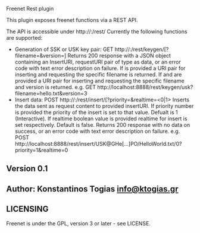 Freenet Rest plugin

This plugin exposes freenet functions via a REST API.
 
The API is accessible under http://<freenet host>:<freenet port>/rest/
Currently the following functions are supported:
 - Generation of SSK or USK key pair: 
      GET http://<freenet host>:<freenet port>/rest/keygen/<keytype>[?filename=<filename>&version=<version>]
      Returns 200 response with a JSON object containing an InsertURI, requestURI pair of type <keytype> as data,
      or an error code with text error description on failure.
      If <filename> is provided a URI pair for inserting and requesting the specific filename is returned.
      If <filename> and <version> are provided a URI pair for inserting and requesting 
      the specific filename and version is returned.
      e.g. GET http://localhost:8888/rest/keygen/usk?filename=hello.txt&version=3
 - Insert data:
      POST http://<freenet host>:<freenet port>/rest/insert/<insertURI>[?priority=<priority num>&realtime=<0|1>
      Inserts the data sent as request content to provided insertURI.
      If priority number is provided the priority of the insert is set to that value. Defualt is 1 (Interactive).
      If realtime boolean value is provided realtime for insert is set respectively. Default is false. 
      Returns 200 response with no data on success, or an error code with text error description on failure.
      e.g. POST http://localhost:8888/rest/insert/USK@GHe[...]PO/HelloWorld.txt/0?priority=1&realtime=0
  
## Version 0.1
## Author: Konstantinos Togias <info@ktogias.gr>

## LICENSING
Freenet is under the GPL, version 3 or later - see LICENSE. 
